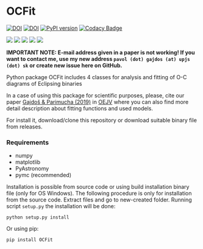 # OCFit
[![DOI](https://zenodo.org/badge/DOI/10.5281/zenodo.2547766.svg)](https://doi.org/10.5281/zenodo.2547766)
[![DOI](https://img.shields.io/badge/ascl-1901.002-blue.svg?colorB=262255)](http://ascl.net/1901.002)
[![PyPI version](https://img.shields.io/pypi/v/ocfit.svg?colorB=green&style=flat)](https://pypi.org/project/OCFit/)
[![Codacy Badge](https://app.codacy.com/project/badge/Grade/b3fe9f8e7f1d438ca0e9a11e9c951a20)](https://www.codacy.com/gh/pavolgaj/OCFit/dashboard?utm_source=github.com&amp;utm_medium=referral&amp;utm_content=pavolgaj/OCFit&amp;utm_campaign=Badge_Grade)

![](https://img.shields.io/github/languages/top/pavolgaj/ocfit.svg?style=flat)
![](https://img.shields.io/github/downloads/pavolgaj/ocfit/total.svg?label=GitHub&nbsp;downloads&style=flat)
![](https://img.shields.io/pypi/dm/ocfit.svg?label=PyPI&nbsp;downloads&style=flat)
![](https://img.shields.io/github/issues/pavolgaj/ocfit.svg?style=flat)
![](https://img.shields.io/github/issues-closed/pavolgaj/ocfit.svg?style=flat)


__IMPORTANT NOTE: E-mail address given in a paper is not working! If you want to contact me, use my new address `pavol (dot) gajdos (at) upjs (dot) sk` or create new issue here on GitHub.__

Python package OCFit includes 4 classes for analysis and fitting of O-C diagrams of Eclipsing binaries

In a case of using this package for scientific purposes, please, cite our paper [Gajdoš &
Parimucha (2019)](https://ui.adsabs.harvard.edu/abs/2019OEJV..197...71G/abstract) in [OEJV](http://var.astro.cz/oejv/issues/oejv0197.pdf) where you can also find more detail description about fitting functions
and used models.

For install it, download/clone this repository or download suitable binary file from releases.

### Requirements
* numpy
* matplotlib
* PyAstronomy
* pymc (recommended)

Installation is possible from source code or using build installation binary file (only for OS
Windows). The following procedure is only for installation from the source code. Extract
files and go to new-created folder. Running script ``setup.py`` the installation will be done:

``python setup.py install``

Or using pip:

``pip install OCFit``
